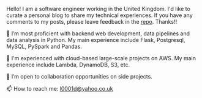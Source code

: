 Hello! I am a software engineer working in the United Kingdom.
I'd like to curate a personal blog to share my technical experiences. 
If you have any comments to my posts, please leave feedback in the
[repo](https://github.com/hotternative/hotternative.github.io).
Thanks!!


🌱 I’m most proficient with backend web development, data pipelines and data analysis in Python. My main experience include
Flask, Postgresql, MySQL, PySpark and Pandas.

👀 I'm experienced with cloud-based large-scale projects on AWS. My main experience include Lambda, DynamoDB, S3, etc.

💞️ I’m open to collaboration opportunities on side projects.

📫 How to reach me: l0001d@yahoo.co.uk